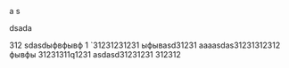 a
s


dsada

312
sdasdыфвфывф  1 `31231231231
ыфывasd31231
aaaasdas31231312312
фывфы
31231311q1231
asdasd31231231
312312
